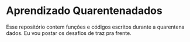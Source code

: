 # Aprendizado Quarentenadados 
Esse repositório contem funções e códigos escritos durante a quarentena dados. 
Eu vou postar os desafios de traz pra frente. 
